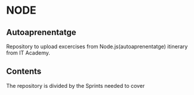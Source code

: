 # NODE

## Autoaprenentatge

Repository to upload excercises from Node.js(autoaprenentatge) itinerary from IT Academy.

## Contents

The repository is divided by the Sprints needed to cover
